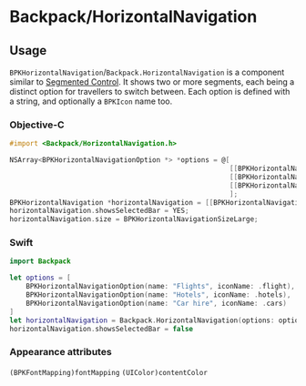# Backpack/HorizontalNavigation

## Usage

`BPKHorizontalNavigation`/`Backpack.HorizontalNavigation` is a component similar to [Segmented Control](https://developer.apple.com/design/human-interface-guidelines/ios/controls/segmented-controls/). It shows two or more segments, each being a distinct option for travellers to switch between. Each option is defined with a string, and optionally a `BPKIcon` name too.

### Objective-C

```objective-c
#import <Backpack/HorizontalNavigation.h>

NSArray<BPKHorizontalNavigationOption *> *options = @[
                                                      [[BPKHorizontalNavigationOption alloc] initWithName:@"Flights"],
                                                      [[BPKHorizontalNavigationOption alloc] initWithName:@"Hotels"],
                                                      [[BPKHorizontalNavigationOption alloc] initWithName:@"Car hire"]
                                                      ];
BPKHorizontalNavigation *horizontalNavigation = [[BPKHorizontalNavigation alloc] initWithOptions:options selected:0];
horizontalNavigation.showsSelectedBar = YES;
horizontalNavigation.size = BPKHorizontalNavigationSizeLarge;
```

### Swift

```swift
import Backpack

let options = [
    BPKHorizontalNavigationOption(name: "Flights", iconName: .flight),
    BPKHorizontalNavigationOption(name: "Hotels", iconName: .hotels),
    BPKHorizontalNavigationOption(name: "Car hire", iconName: .cars)
]
let horizontalNavigation = Backpack.HorizontalNavigation(options: options, selected:0)
horizontalNavigation.showsSelectedBar = false
```

### Appearance attributes
`(BPKFontMapping)fontMapping`
`(UIColor)contentColor`

